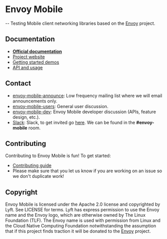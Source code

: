 # Envoy Mobile

-- Testing
Mobile client networking libraries based on the [Envoy](https://www.envoyproxy.io) project.

## Documentation

- **[Official documentation](https://envoy-mobile.github.io/docs/envoy-mobile/latest/index.html)**
- [Project website](https://envoy-mobile.github.io)
- [Getting started demos](https://envoy-mobile.github.io/docs/envoy-mobile/latest/start/start.html)
- [API and usage](https://envoy-mobile.github.io/docs/envoy-mobile/latest/api/api.html)

## Contact

* [envoy-mobile-announce](https://groups.google.com/forum/#!forum/envoy-mobile-announce): Low
  frequency mailing list where we will email announcements only.
* [envoy-mobile-users](https://groups.google.com/forum/#!forum/envoy-mobile-users): General user
  discussion.
* [envoy-mobile-dev](https://groups.google.com/forum/#!forum/envoy-mobile-dev): Envoy Mobile
  developer discussion (APIs, feature design, etc.).
* [Slack](https://envoyproxy.slack.com): Slack, to get invited go
  [here](https://envoyslack.cncf.io). We can be found in the **#envoy-mobile** room.

## Contributing

Contributing to Envoy Mobile is fun! To get started:

* [Contributing guide](CONTRIBUTING.md)
* Please make sure that you let us know if you are working on an issue so we don't duplicate work!

## Copyright

Envoy Mobile is licensed under the Apache 2.0 license and copyrighted by Lyft. See LICENSE for terms.
Lyft has express permission to use the Envoy name and the Envoy logo, which are otherwise owned by
The Linux Foundation (TLF). The Envoy name is used with permission from Linux and the Cloud Native
Computing Foundation notwithstanding the assumption that if this project finds traction it will be
donated to the [Envoy](https://www.envoyproxy.io) project.
